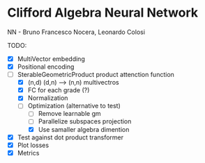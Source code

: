 # Clifford Algebra Neural Network
NN - Bruno Francesco Nocera, Leonardo Colosi


TODO:
- [X] MultiVector embedding
- [X] Positional encoding
- [ ] SterableGeometricProduct product attenction function
  - [X] (n,d) (d,n) --> (n,n) multivectros
  - [X] FC for each grade (?)
  - [X] Normalization
  - [ ] Optimization (alternative to test)
    - [ ] Remove learnable gm
    - [ ] Parallelize subspaces projection
    - [X] Use samaller algebra dimention
- [X] Test against dot product transformer
- [X] Plot losses 
- [X] Metrics
